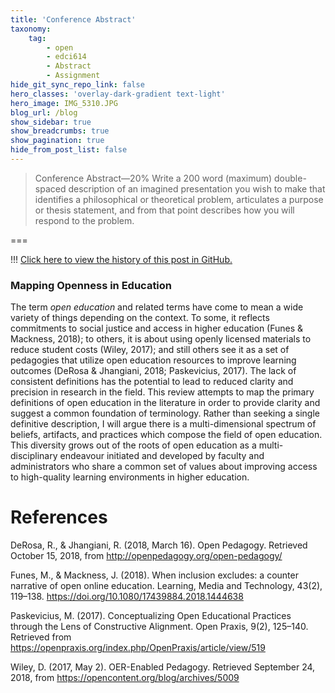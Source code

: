 ```yaml
---
title: 'Conference Abstract'
taxonomy:
    tag:
        - open
        - edci614
        - Abstract
        - Assignment
hide_git_sync_repo_link: false
hero_classes: 'overlay-dark-gradient text-light'
hero_image: IMG_5310.JPG
blog_url: /blog
show_sidebar: true
show_breadcrumbs: true
show_pagination: true
hide_from_post_list: false
---
```


> Conference Abstract—20%
> Write a 200 word (maximum) double-spaced description of an imagined presentation you wish to make that identifies a philosophical or theoretical problem, articulates a purpose or thesis statement, and from that point describes how you will respond to the problem.

===

!!! [Click here to view the history of this post in GitHub.](https://github.com/cmadland/phd/commits/master/EDCI614/Assignments/conference-abstract.md)

### Mapping Openness in Education

The term *open education* and related terms have come to mean a wide variety of things depending on the context. To some, it reflects commitments to social justice and access in higher education (Funes & Mackness, 2018); to others, it is about using openly licensed materials to reduce student costs (Wiley, 2017); and still others see it as a set of pedagogies that utilize open education resources to improve learning outcomes (DeRosa & Jhangiani, 2018; Paskevicius, 2017). The lack of consistent definitions has the potential to lead to reduced clarity and precision in research in the field. This review attempts to map the primary definitions of open education in the literature in order to provide clarity and suggest a common foundation of terminology. Rather than seeking a single definitive description, I will argue there is a multi-dimensional spectrum of beliefs, artifacts, and practices which compose the field of open education. This diversity grows out of the roots of open education as a multi-disciplinary endeavour initiated and developed by faculty and administrators who share a common set of values about improving access to high-quality learning environments in higher education.

# References

DeRosa, R., & Jhangiani, R. (2018, March 16). Open Pedagogy. Retrieved October 15, 2018, from http://openpedagogy.org/open-pedagogy/

Funes, M., & Mackness, J. (2018). When inclusion excludes: a counter narrative of open online education. Learning, Media and Technology, 43(2), 119–138. https://doi.org/10.1080/17439884.2018.1444638

Paskevicius, M. (2017). Conceptualizing Open Educational Practices through the Lens of Constructive Alignment. Open Praxis, 9(2), 125–140. Retrieved from https://openpraxis.org/index.php/OpenPraxis/article/view/519

Wiley, D. (2017, May 2). OER-Enabled Pedagogy. Retrieved September 24, 2018, from https://opencontent.org/blog/archives/5009
